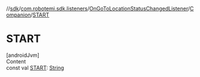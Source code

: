 //[sdk](../../../../index.md)/[com.robotemi.sdk.listeners](../../index.md)/[OnGoToLocationStatusChangedListener](../index.md)/[Companion](index.md)/[START](-s-t-a-r-t.md)



# START  
[androidJvm]  
Content  
const val [START](-s-t-a-r-t.md): [String](https://kotlinlang.org/api/latest/jvm/stdlib/kotlin/-string/index.html)  



